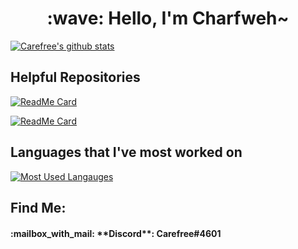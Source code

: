 <div align="center"><h1>:wave: Hello, I'm Charfweh~</h1></div>

[![Carefree's github stats](https://github-readme-stats.vercel.app/api?username=charfweh&show_icons=true&theme=tokyonight)](https://github.com/charfweh)

## Helpful Repositories 
[![ReadMe Card](https://github-readme-stats.vercel.app/api/pin/?username=charfweh&repo=discord-bot-dashboard)](https://github.com/charfweh/discord-bot-dashboard)

[![ReadMe Card](https://github-readme-stats.vercel.app/api/pin/?username=charfweh&repo=superfastserverassistant)](https://github.com/charfweh/superfastserverassistant)

## Languages that I've most worked on
[![Most Used Langauges](https://github-readme-stats.vercel.app/api/top-langs/?username=charfweh&layout=compact&theme=tokyonight)](https://github.com/charfweh)

## Find Me:
<h4>:mailbox_with_mail: **Discord**: Carefree#4601</h4>

